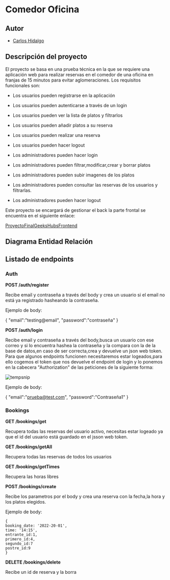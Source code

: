 



# Comedor Oficina
## Autor

- [Carlos Hidalgo](https://github.com/carlosHidalgo95)

## Descripción del proyecto

El proyecto se basa en una prueba técnica en la que se requiere una aplicación web para realizar
reservas en el comedor de una oficina en franjas de 15 minutos para evitar aglomeraciones.
Los requisitos funcionales son:

- Los usuarios pueden registrarse en la aplicación

- Los usuarios pueden autenticarse a través de un login

- Los usuarios pueden ver la lista de platos y filtrarlos

- Los usuarios pueden añadir platos a su reserva

- Los usuarios pueden realizar una reserva

- Los usuarios pueden hacer logout

- Los administradores pueden hacer login

- Los administradores pueden filtrar,modificar,crear y borrar platos

- Los administradores pueden subir imagenes de los platos

- Los administradores pueden consultar las reservas de los usuarios y filtrarlas.

- Los administradores pueden hacer logout

Este proyecto se encargará de gestionar el back la parte frontal se encuentra en el siguiente enlace:

[ProyectoFinalGeeksHubsFrontend](https://github.com/carlosHidalgo95/ProyectoFinalGeeksHubsFrontend)

## Diagrama Entidad Relación

## Listado de endpoints

### Auth
**POST /auth/register**

Recibe email y contraseña a través del body y crea un usuario si el email no está ya registrado hasheando la contraseña.

Ejemplo de body:

{
  "email":"testing@email",
  "password":"contraseña"
}

**POST /auth/login**

Recibe email y contraseña a través del body,busca un usuario con ese correo y si lo encuentra hashea la contraseña y la compara con la de la base de datos,en caso de ser correcta,crea y devuelve un json web token.
Para que algunos endpoints funcionen necesitaremos estar logeados,para ello cogemos el token que nos devuelve el endpoint de login y lo ponemos en la cabecera "Authorization" de las peticiones de la siguiente forma:

![tempsnip](https://user-images.githubusercontent.com/50781684/200200244-c177a43b-6ab5-42b5-ba2a-37527b47e9b3.png)

Ejemplo de body:

{
  "email":"prueba@test.com",
  "password":"Contraseña1"
}

### Bookings

**GET /bookings/get**

Recupera todas las reservas del usuario activo, necesitas estar logeado ya que el id del usuario está guardado en el jsson web token.

**GET /bookings/getAll**

Recupera todas las reservas de todos los usuarios

**GET /bookings/getTimes**

Recupera las horas libres

**POST /bookings/create**

Recibe los parametros por el body y crea una reserva con la fecha,la hora y los platos elegidos.

Ejemplo de body:

    {
    booking_date: '2022-20-01',
    time: '14:15',
    entrante_id:1,
    primero_id:4,
    segundo_id:7
    postre_id:9
    }

**DELETE /bookings/delete**

Recibe un id de reserva y la borra

